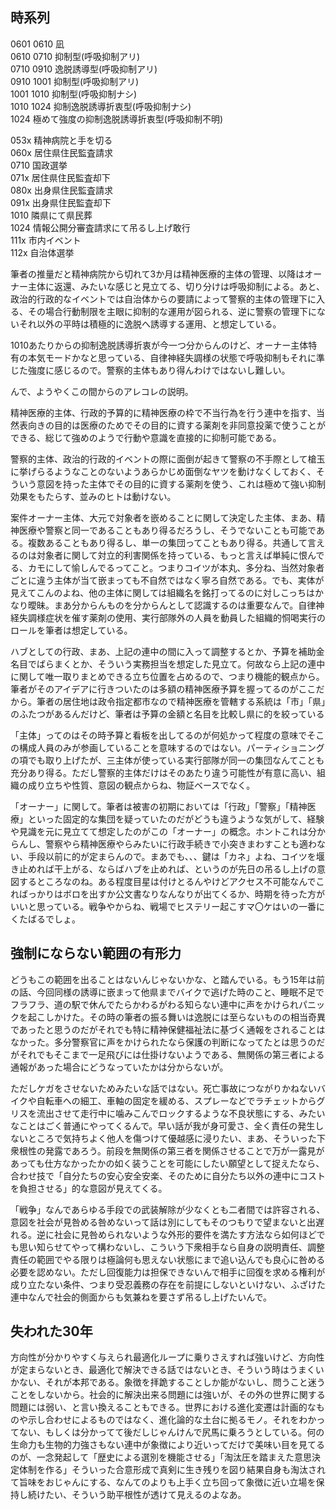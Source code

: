 ﻿## 時系列

0601 0610 凪<br>
0610 0710 抑制型(呼吸抑制アリ)<br>
0710 0910 逸脱誘導型(呼吸抑制アリ)<br>
0910 1001 抑制型(呼吸抑制アリ)<br>
1001 1010 抑制型(呼吸抑制ナシ)<br>
1010 1024 抑制逸脱誘導折衷型(呼吸抑制ナシ)<br>
1024 極めて強度の抑制逸脱誘導折衷型(呼吸抑制不明)<br>

053x 精神病院と手を切る<br>
060x 居住県住民監査請求<br>
0710 国政選挙<br>
071x 居住県住民監査却下<br>
080x 出身県住民監査請求<br>
091x 出身県住民監査却下<br>
1010 隣県にて県民葬<br>
1024 情報公開分審査請求にて吊るし上げ敢行<br>
111x 市内イベント<br>
112x 自治体選挙<br>

筆者の推量だと精神病院から切れて3か月は精神医療的主体の管理、以降はオーナー主体に返還、みたいな感じと見立てる、切り分けは呼吸抑制による。あと、政治的行政的なイベントでは自治体からの要請によって警察的主体の管理下に入る、その場合行動制限を主眼に抑制的な運用が図られる、逆に警察の管理下にないそれ以外の平時は積極的に逸脱へ誘導する運用、と想定している。

1010あたりからの抑制逸脱誘導折衷が今一つ分からんのけど、オーナー主体特有の本気モードかなと思っている、自律神経失調様の状態で呼吸抑制もそれに準じた強度に感じるので。警察的主体もあり得んわけではないし難しい。

んで、ようやくこの間からのアレコレの説明。

精神医療的主体、行政的予算的に精神医療の枠で不当行為を行う連中を指す、当然表向きの目的は医療のためでその目的に資する薬剤を非同意投薬で使うことができる、総じて強めのようで行動や意識を直接的に抑制可能である。

警察的主体、政治的行政的イベントの際に面倒が起きて警察の不手際として槍玉に挙げらるようなことのないようあらかじめ面倒なヤツを動けなくしておく、そういう意図を持った主体でその目的に資する薬剤を使う、これは極めて強い抑制効果をもたらす、並みのヒトは動けない。

案件オーナー主体、大元で対象者を嵌めることに関して決定した主体、まあ、精神医療や警察と同一であることもあり得るだろうし、そうでないことも可能である。複数あることもあり得るし、単一の集団ってこともあり得る。共通して言えるのは対象者に関して対立的利害関係を持っている、もっと言えば単純に恨んでる、カモにして愉しんでるってこと。つまりコイツが本丸、多分ね、当然対象者ごとに違う主体が当て嵌まっても不自然ではなく寧ろ自然である。でも、実体が見えてこんのよね、他の主体に関しては組織名を銘打ってるのに対しこっちはかなり曖昧。まあ分からんものを分からんとして認識するのは重要なんで。自律神経失調様症状を催す薬剤の使用、実行部隊外の人員を動員した組織的恫喝実行のロールを筆者は想定している。

ハブとしての行政、まあ、上記の連中の間に入って調整するとか、予算を補助金名目でばらまくとか、そういう実務担当を想定した見立て。何故なら上記の連中に関して唯一取りまとめできる立ち位置を占めるので、つまり機能的観点から。筆者がそのアイデアに行きついたのは多額の精神医療予算を握ってるのがここだから。筆者の居住地は政令指定都市なので精神医療を管轄する系統は「市」「県」のふたつがあるんだけど、筆者は予算の金額と名目を比較し県に的を絞っている

「主体」ってのはその時予算と看板を出してるのが何処かって程度の意味でそこの構成人員のみが参画していることを意味するのではない。パーティショニングの項でも取り上げたが、三主体が使っている実行部隊が同一の集団なんてことも充分あり得る。ただし警察的主体だけはそのあたり違う可能性が有意に高い、組織の成り立ちや性質、意図の観点からね、物証ベースでなく。

「オーナー」に関して。筆者は被害の初期においては「行政」「警察」「精神医療」といった固定的な集団を疑っていたのだがどうも違うような気がして、経験や見識を元に見立てて想定したのがこの「オーナー」の概念。ホントこれは分からんし、警察やら精神医療やらみたいに行政手続きで小突きまわすことも適わない、手段以前に的が定まらんので。まあでも、、、鍵は「カネ」よね、コイツを堰き止めれば干上がる、ならばハブを止めれば、というのが先日の吊るし上げの意図するところなのね。ある程度目星は付けとるんやけどアクセス不可能なんでこればっかりはボロを出すか公文書なりなんなりが出てくるか、時期を待った方がいいと思っている。戦争やからね、戦場でヒステリー起こすマ〇ケはいの一番にくたばるでしょ。


## 強制にならない範囲の有形力

どうもこの範囲を出ることはないんじゃないかな、と踏んでいる。もう15年は前の話、今回同様の誘導に嵌まって他県までバイクで逃げた時のこと、睡眠不足でフラフラ、道の駅で休んでたらかわるがわる知らない連中に声をかけられパニックを起こしかけた。その時の筆者の振る舞いは逸脱には至らないものの相当奇異であったと思うのだがそれでも特に精神保健福祉法に基づく通報をされることはなかった。多分警察官に声をかけられたなら保護の判断になってたとは思うのだがそれでもそこまで一足飛びには仕掛けないようである、無関係の第三者による通報があった場合にどうなっていたかは分からないが。

ただしケガをさせないためみたいな話ではない。死亡事故につながりかねないバイクや自転車への細工、車軸の固定を緩める、スプレーなどでラチェットからグリスを流出させて走行中に噛みこんでロックするような不良状態にする、みたいなことはごく普通にやってくるんで。早い話が我が身可愛さ、全く責任の発生しないところで気持ちよく他人を傷つけて優越感に浸りたい、まあ、そういった下衆根性の発露であろう。前段を無関係の第三者を関係させることで万が一露見があっても仕方なかったかの如く装うことを可能にしたい願望として捉えたなら、合わせ技で「自分たちの安心安全安楽、そのために自分たち以外の連中にコストを負担させる」的な意図が見えてくる。

「戦争」なんであらゆる手段での武装解除が少なくとも二者間では許容される、意図を社会が見咎める咎めないって話は別にしてもそのつもりで望まないと出遅れる。逆に社会に見咎められないような外形的要件を満たす方法なら如何ほどでも思い知らせてやって構わないし、こういう下衆相手なら自身の説明責任、調整責任の範囲でやる限りは極論何も思えない状態にまで追い込んでも良心に咎める必要を認めない。ただし回復能力は担保できないんで相手に回復を求める権利が成り立たない条件、つまり受忍義務の存在を前提にしないといけない、ふざけた連中なんで社会的側面からも気兼ねを要さず吊るし上げたいんで。


## 失われた30年

方向性が分かりやすく与えられ最適化ループに乗りさえすれば強いけど、方向性が定まらないとき、最適化で解決できる話ではないとき、そういう時はうまくいかない、それが本邦である。象徴を拝跪することしか能がないし、問うこと迷うことをしないから。社会的に解決出来る問題には強いが、その外の世界に関する問題には弱い、と言い換えることもできる。世界における進化変遷は計画的なものや示し合わせによるものではなく、進化論的な土台に拠るモノ。それをわかってない、もしくは分かってて後だしじゃんけんで尻馬に乗ろうとしている。何の生命力も生物的力強さもない連中が象徴により近いってだけで美味い目を見てるのが、一念発起して「歴史による選別を機能させる」「淘汰圧を踏まえた意思決定体制を作る」そういった合意形成で真剣に生き残りを図り結果自身も淘汰されて旨味をおじゃんにする、なんてのよりも上手く立ち回って象徴に近い立場を保持し続けたい、そういう助平根性が透けて見えるのよなあ。
